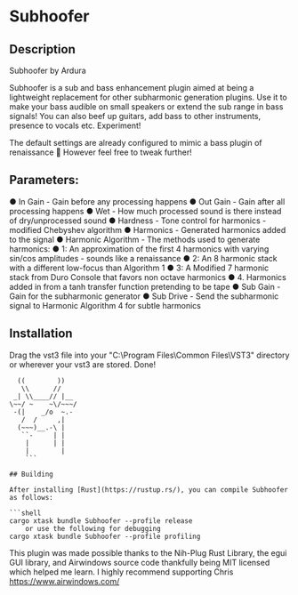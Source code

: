 # Subhoofer

## Description
Subhoofer by Ardura

Subhoofer is a sub and bass enhancement plugin aimed at being a lightweight replacement for other subharmonic generation plugins. Use it to make your bass audible on small speakers or extend the sub range in bass signals! You can also beef up guitars, add bass to other instruments, presence to vocals etc. Experiment!

The default settings are already configured to mimic a bass plugin of renaissance 🙂 However feel free to tweak further!

## Parameters:
● In Gain - Gain before any processing happens
● Out Gain - Gain after all processing happens
● Wet - How much processed sound is there instead of dry/unprocessed sound
● Hardness - Tone control for harmonics - modified Chebyshev algorithm
● Harmonics - Generated harmonics added to the signal
● Harmonic Algorithm - The methods used to generate harmonics:
    ● 1: An approximation of the first 4 harmonics with varying sin/cos amplitudes - sounds like a renaissance
    ● 2: An 8 harmonic stack with a different low-focus than Algorithm 1
    ● 3: A Modified 7 harmonic stack from Duro Console that favors non octave harmonics
    ● 4. Harmonics added in from a tanh transfer function pretending to be tape
● Sub Gain - Gain for the subharmonic generator
● Sub Drive - Send the subharmonic signal to Harmonic Algorithm 4 for subtle harmonics

## Installation
Drag the vst3 file into your "C:\Program Files\Common Files\VST3" directory or wherever your vst3 are stored.
Done!
```
  ((        ))
   \\      //
 _| \\____// |__
\~~/ ~    ~\/~~~/
 -(|    _/o  ~.-
   /  /     ,|
  (~~~)__.-\ |
   ``-     | |
    |      | |
    |        |
    ```

## Building

After installing [Rust](https://rustup.rs/), you can compile Subhoofer as follows:

```shell
cargo xtask bundle Subhoofer --profile release
    or use the following for debugging
cargo xtask bundle Subhoofer --profile profiling
```

This plugin was made possible thanks to the Nih-Plug Rust Library, the egui GUI library, and
Airwindows source code thankfully being MIT licensed which helped me learn. I highly recommend supporting Chris
https://www.airwindows.com/

